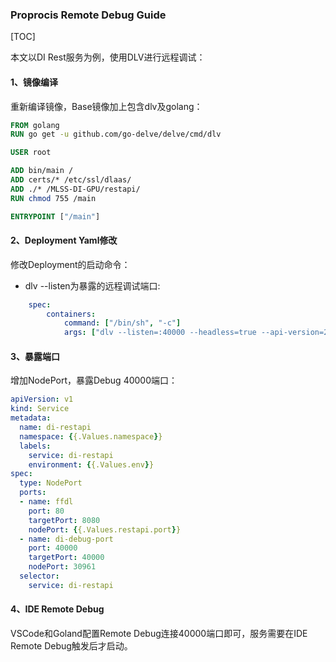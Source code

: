 ### Proprocis Remote Debug Guide

[TOC]

本文以DI Rest服务为例，使用DLV进行远程调试：

#### 1、镜像编译

重新编译镜像，Base镜像加上包含dlv及golang：

```dockerfile
FROM golang
RUN go get -u github.com/go-delve/delve/cmd/dlv

USER root

ADD bin/main /
ADD certs/* /etc/ssl/dlaas/
ADD ./* /MLSS-DI-GPU/restapi/
RUN chmod 755 /main

ENTRYPOINT ["/main"]
```



#### 2、Deployment Yaml修改

修改Deployment的启动命令：

- dlv --listen为暴露的远程调试端口:

```yaml
	spec:
		containers:
        	command: ["/bin/sh", "-c"]
        	args: ["dlv --listen=:40000 --headless=true --api-version=2 exec /main -- --DLASS_PORT=8080"]

```



#### 3、暴露端口

增加NodePort，暴露Debug 40000端口：

```yaml
apiVersion: v1
kind: Service
metadata:
  name: di-restapi
  namespace: {{.Values.namespace}}
  labels:
    service: di-restapi
    environment: {{.Values.env}}
spec:
  type: NodePort
  ports:
  - name: ffdl
    port: 80
    targetPort: 8080
    nodePort: {{.Values.restapi.port}}
  - name: di-debug-port
    port: 40000
    targetPort: 40000
    nodePort: 30961
  selector:
    service: di-restapi
```



#### 4、IDE Remote Debug

VSCode和Goland配置Remote Debug连接40000端口即可，服务需要在IDE Remote Debug触发后才启动。